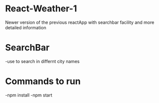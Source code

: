 # React-Weather-1
Newer version of the previous reactApp with searchbar facility and more detailed information

# SearchBar
-use to search in differnt city names

# Commands to run
-npm install
-npm start 

